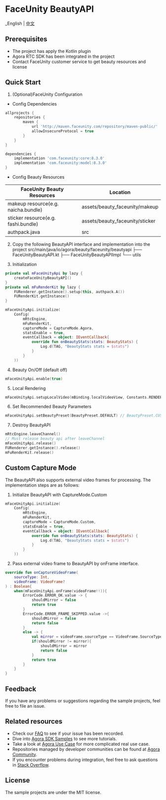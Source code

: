 # FaceUnity BeautyAPI

_English | [中文](README.zh.md)

## Prerequisites
- The project has apply the Kotlin plugin
- Agora RTC SDK has been integrated in the project
- Contact FaceUnity customer service to get beauty resources and license

## Quick Start
1. (Optional)FaceUnity Configuration
- Config Dependencies
```groovy
allprojects {
    repositories {
        maven {
            url 'http://maven.faceunity.com/repository/maven-public/'
            allowInsecureProtocol = true
        }
    }
}

dependencies {
    implementation 'com.faceunity:core:8.3.0'
    implementation 'com.faceunity:model:8.3.0'
}
```
- Config Beauty Resources

| FaceUnity Beauty Resources          | Location                        |
|-------------------------------------|---------------------------------|
| makeup resource(e.g. naicha.bundle) | assets/beauty_faceunity/makeup  |
| sticker resource(e.g. fashi.bundle) | assets/beauty_faceunity/sticker |
| authpack.java                       | src                             |


2. Copy the following BeautyAPI interface and implementation into the project
   src/main/java/io/agora/beauty/faceunity/beautyapi
   ├── FaceUnityBeautyAPI.kt
   ├── FaceUnityBeautyAPIImpl
   └── utils

3. Initialization
```kotlin
private val mFaceUnityApi by lazy {
    createFaceUnityBeautyAPI()
}
private val mFuRenderKit by lazy {
    FURenderer.getInstance().setup(this, authpack.A())
    FURenderKit.getInstance()
}

mFaceUnityApi.initialize(
    Config(
        mRtcEngine,
        mFuRenderKit,
        captureMode = CaptureMode.Agora,
        statsEnable = true,
        eventCallback = object: IEventCallback{
            override fun onBeautyStats(stats: BeautyStats) {
                Log.d(TAG, "BeautyStats stats = $stats")
            }
        }
    ))
```

4. Beauty On/Off (default off)
```kotlin
mFaceUnityApi.enable(true)
```

5. Local Rendering
```kotlin
mFaceUnityApi.setupLocalVideo(mBinding.localVideoView, Constants.RENDER_MODE_FIT)
```

6. Set Recommended Beauty Parameters
```kotlin
mFaceUnityApi.setBeautyPreset(BeautyPreset.DEFAULT) // BeautyPreset.CUSTOM：Close Recommended Beauty
```

7. Destroy BeautyAPI
```kotlin
mRtcEngine.leaveChannel()
// Must release beauty api after leaveChannel
mFaceUnityApi.release()
FURenderer.getInstance().release()
mFuRenderKit.release()
```

## Custom Capture Mode
The BeautyAPI also supports external video frames for processing. The implementation steps are as follows:

1. Initialize BeautyAPI with CaptureMode.Custom
```kotlin
mFaceUnityApi.initialize(
    Config(
        mRtcEngine,
        mFuRenderKit,
        captureMode = CaptureMode.Custom,
        statsEnable = true,
        eventCallback = object: IEventCallback{
            override fun onBeautyStats(stats: BeautyStats) {
                Log.d(TAG, "BeautyStats stats = $stats")
            }
        }
    ))
```
2. Pass external video frame to BeautyAPI by onFrame interface.
```kotlin
override fun onCaptureVideoFrame(
    sourceType: Int,
    videoFrame: VideoFrame?
) : Boolean{
    when(mFaceUnityApi.onFrame(videoFrame!!)){
        ErrorCode.ERROR_OK.value -> {
            shouldMirror = false
            return true
        }
        ErrorCode.ERROR_FRAME_SKIPPED.value ->{
            shouldMirror = false
            return false
        }
        else -> {
            val mirror = videoFrame.sourceType == VideoFrame.SourceType.kFrontCamera
            if(shouldMirror != mirror){
                shouldMirror = mirror
                return false
            }
            return true
        }
    }
}
```

## Feedback

If you have any problems or suggestions regarding the sample projects, feel free to file an issue.

## Related resources

- Check our [FAQ](https://docs.agora.io/en/faq) to see if your issue has been recorded.
- Dive into [Agora SDK Samples](https://github.com/AgoraIO) to see more tutorials.
- Take a look at [Agora Use Case](https://github.com/AgoraIO-usecase) for more complicated real use
  case.
- Repositories managed by developer communities can be found
  at [Agora Community](https://github.com/AgoraIO-Community).
- If you encounter problems during integration, feel free to ask questions
  in [Stack Overflow](https://stackoverflow.com/questions/tagged/agora.io).

## License

The sample projects are under the MIT license.